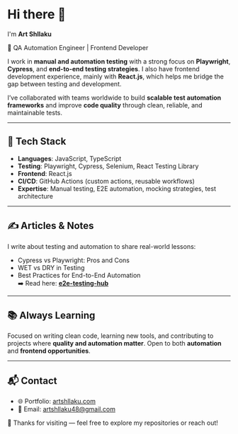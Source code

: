 # Hi there 👋  
I'm **Art Shllaku**  

🎯 QA Automation Engineer | Frontend Developer  

I work in **manual and automation testing** with a strong focus on **Playwright**, **Cypress**, and **end-to-end testing strategies**. I also have frontend development experience, mainly with **React.js**, which helps me bridge the gap between testing and development.  

I’ve collaborated with teams worldwide to build **scalable test automation frameworks** and improve **code quality** through clean, reliable, and maintainable tests.  

---

## 🔧 Tech Stack
- **Languages**: JavaScript, TypeScript  
- **Testing**: Playwright, Cypress, Selenium, React Testing Library  
- **Frontend**: React.js  
- **CI/CD**: GitHub Actions (custom actions, reusable workflows)  
- **Expertise**: Manual testing, E2E automation, mocking strategies, test architecture  

---

## ✍️ Articles & Notes
I write about testing and automation to share real-world lessons:  
- Cypress vs Playwright: Pros and Cons  
- WET vs DRY in Testing  
- Best Practices for End-to-End Automation  
➡️ Read here: **[e2e-testing-hub](#)**  

---

## 📚 Always Learning
Focused on writing clean code, learning new tools, and contributing to projects where **quality and automation matter**. Open to both **automation** and **frontend opportunities**.  

---

## 📬 Contact
- 🌐 Portfolio: [artshllaku.com](https://artshllaku.com)  
- 📧 Email: artshllaku48@gmail.com  

🚀 Thanks for visiting — feel free to explore my repositories or reach out!
